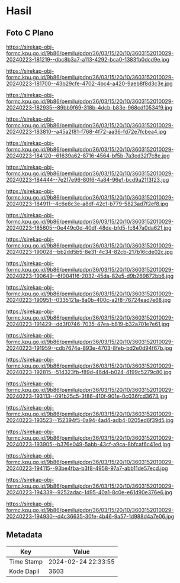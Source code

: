 # Hasil

## Foto C Plano

https://sirekap-obj-formc.kpu.go.id/9b86/pemilu/pdpr/36/03/15/20/10/3603152010029-20240223-181219--dbc8b3a7-a113-4292-bca0-1383fb0dcd9e.jpg

https://sirekap-obj-formc.kpu.go.id/9b86/pemilu/pdpr/36/03/15/20/10/3603152010029-20240223-181700--43b29cfe-4702-4bc4-a420-9aeb8f8d3c3e.jpg

https://sirekap-obj-formc.kpu.go.id/9b86/pemilu/pdpr/36/03/15/20/10/3603152010029-20240223-182935--89bb9f69-318b-4dcb-b83e-968cdf0534f9.jpg

https://sirekap-obj-formc.kpu.go.id/9b86/pemilu/pdpr/36/03/15/20/10/3603152010029-20240223-183810--a45a2f81-f768-4f72-aa36-fd72e7fcbea4.jpg

https://sirekap-obj-formc.kpu.go.id/9b86/pemilu/pdpr/36/03/15/20/10/3603152010029-20240223-184120--61639a62-8716-4564-bf5b-7a3cd32f7c8e.jpg

https://sirekap-obj-formc.kpu.go.id/9b86/pemilu/pdpr/36/03/15/20/10/3603152010029-20240223-184444--7e2f7e96-80f6-4a84-96e1-bcd9a21f3f23.jpg

https://sirekap-obj-formc.kpu.go.id/9b86/pemilu/pdpr/36/03/15/20/10/3603152010029-20240223-184911--4c6e8c3e-a8df-42c1-b779-5823ad7f2ef8.jpg

https://sirekap-obj-formc.kpu.go.id/9b86/pemilu/pdpr/36/03/15/20/10/3603152010029-20240223-185605--0e449c0d-40df-48de-bfd5-fc847a0da621.jpg

https://sirekap-obj-formc.kpu.go.id/9b86/pemilu/pdpr/36/03/15/20/10/3603152010029-20240223-190028--bb2dd5b5-8e31-4c34-82cb-217b16cde02c.jpg

https://sirekap-obj-formc.kpu.go.id/9b86/pemilu/pdpr/36/03/15/20/10/3603152010029-20240223-190649--6f0041f6-2032-45da-82e5-d9b269872bb6.jpg

https://sirekap-obj-formc.kpu.go.id/9b86/pemilu/pdpr/36/03/15/20/10/3603152010029-20240223-190951--0335121a-8a0b-400c-a2f8-76724ead7e68.jpg

https://sirekap-obj-formc.kpu.go.id/9b86/pemilu/pdpr/36/03/15/20/10/3603152010029-20240223-191429--dd3f0746-7035-47ea-b819-b32a701e7e61.jpg

https://sirekap-obj-formc.kpu.go.id/9b86/pemilu/pdpr/36/03/15/20/10/3603152010029-20240223-191959--cdb7674e-893e-4703-8feb-bd2e0d94f67b.jpg

https://sirekap-obj-formc.kpu.go.id/9b86/pemilu/pdpr/36/03/15/20/10/3603152010029-20240223-192815--514323fb-f89d-46d4-b024-4199c5279c80.jpg

https://sirekap-obj-formc.kpu.go.id/9b86/pemilu/pdpr/36/03/15/20/10/3603152010029-20240223-193113--091b25c5-3f86-410f-901e-0c036fcd3673.jpg

https://sirekap-obj-formc.kpu.go.id/9b86/pemilu/pdpr/36/03/15/20/10/3603152010029-20240223-193523--152394f5-0a94-4ad4-adb4-0205ed6f39d5.jpg

https://sirekap-obj-formc.kpu.go.id/9b86/pemilu/pdpr/36/03/15/20/10/3603152010029-20240223-193905--b376e049-5abb-43cf-a9ca-8bfcaf6c41ed.jpg

https://sirekap-obj-formc.kpu.go.id/9b86/pemilu/pdpr/36/03/15/20/10/3603152010029-20240223-194115--93be4fba-b3f8-4958-97a7-abb11de57ecd.jpg

https://sirekap-obj-formc.kpu.go.id/9b86/pemilu/pdpr/36/03/15/20/10/3603152010029-20240223-194339--9252adac-1d95-40a1-8c0e-e61d90e376e6.jpg

https://sirekap-obj-formc.kpu.go.id/9b86/pemilu/pdpr/36/03/15/20/10/3603152010029-20240223-194930--d4c36635-30fe-4b46-9a57-1d988d4a7e06.jpg


## Metadata

| Key        | Value               |
| ---------- | ------------------- |
| Time Stamp | 2024-02-24 22:33:55 |
| Kode Dapil | 3603                |



